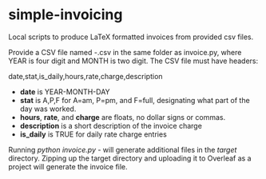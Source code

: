 # simple-invoicing
Local scripts to produce LaTeX formatted invoices from provided csv files.


Provide a CSV file named <YEAR>-<MONTH>.csv in the same folder as invoice.py, where YEAR is four digit and MONTH is two digit. The
CSV file must have headers:

date,stat,is_daily,hours,rate,charge,description

- **date** is YEAR-MONTH-DAY
- **stat** is A,P,F for A=am, P=pm, and F=full, designating what part of the day was worked.
- **hours**, **rate**, and **charge** are floats, no dollar signs or commas.
- **description** is a short description of the invoice charge
- **is_daily** is TRUE for daily rate charge entries

Running *python invoice.py <YEAR>-<MONTH>* will generate additional files in the *target* directory.
Zipping up the target directory and uploading it to Overleaf as a project will generate the invoice file.


